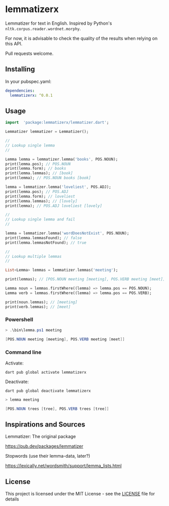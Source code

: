 # lemmatizerx

Lemmatizer for text in English. Inspired by Python's `nltk.corpus.reader.wordnet.morphy`.

For now, it is advisable to check the quality of the results when relying on this API.

Pull requests welcome.

## Installing

In your pubspec.yaml:

```yaml
dependencies:
  lemmatizerx: ^0.0.1
```
## Usage


```dart
import  'package:lemmatizerx/lemmatizer.dart';

Lemmatizer lemmatizer = Lemmatizer();

//
// Lookup single lemma
//

Lemma lemma = lemmatizer.lemma('books', POS.NOUN);
print(lemma.pos); // POS.NOUN
print(lemma.form); // books
print(lemma.lemmas); // [book]
print(lemma); // POS.NOUN books [book]

lemma = lemmatizer.lemma('loveliest', POS.ADJ);
print(lemma.pos); // POS.ADJ
print(lemma.form); // loveliest
print(lemma.lemmas); // [lovely]
print(lemma); // POS.ADJ loveliest [lovely]

//
// Lookup single lemma and fail
//

lemma = lemmatizer.lemma('wordDoesNotExist', POS.NOUN);
print(lemma.lemmasFound); // false
print(lemma.lemmasNotFound); // true

//
// Lookup multiple lemmas
//

List<Lemma> lemmas = lemmatizer.lemmas('meeting');

print(lemmas); // [POS.NOUN meeting [meeting], POS.VERB meeting [meet]]

Lemma noun = lemmas.firstWhere((lemma) => lemma.pos == POS.NOUN);
Lemma verb = lemmas.firstWhere((lemma) => lemma.pos == POS.VERB);

print(noun.lemmas); // [meeting]
print(verb.lemmas); // [meet]
```
### Powershell 

```ps1
> .\bin\lemma.ps1 meeting

[POS.NOUN meeting [meeting], POS.VERB meeting [meet]]
``` 

### Command line

Activate:

`dart pub global activate lemmatizerx`

Deactivate:

`dart pub global deactivate lemmatizerx`

```ps1
> lemma meeting

[POS.NOUN trees [tree], POS.VERB trees [tree]]
```

## Inspirations and Sources

Lemmatizer: The original package

https://pub.dev/packages/lemmatizer

Stopwords (use their lemma-data, later?)

https://lexically.net/wordsmith/support/lemma_lists.html

## License

This project is licensed under the MIT License - see the [LICENSE](LICENSE) file for details
